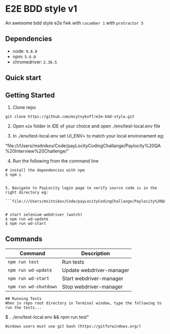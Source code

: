 
# E2E BDD style v1

An awesome bdd style e2e fwk with `cucumber 1` with `protractor 5` 

## Dependencies

* node: `9.8.0`
* npm:  `5.6.0`
* chromedriver:  `2.36.5`
## Quick start



## Getting Started
1. Clone repo
```
git clone https://github.com/mcytnykoff/e2e-bdd-style.git
```
2. Open `e2e` folder in IDE of your choice and open ./env/test-local.env file

3. In ./env/test-local.env set UI_ENV= to match your local environament eg:

"file:///Users/msitnikov/Code/payLocityCodingChallange/Paylocity%20QA%20Interview%20Challenge/"

4. Run the following from the command line 
```
# install the dependencies with npm
$ npm i


5. Navigate to PayLocity login page to verify source code is in the right directory eg:

```file:///Users/msitnikov/Code/payLocityCodingChallange/Paylocity%20QA%20Interview%20Challenge/login.html"


# start selenium webdriver (watch)
$ npm run wd-update
$ npm run wd-start
```


## Commands
| Command               | Description                       | 
|---                    |---                                |
|`npm run test`         | Run tests                         |
|`npm run wd-update`    | Update webdriver-manager          |
|`npm run wd-start`     | Start webdriver-manager           |
|`npm run wd-shutdown`  | Stop webdriver-manager            |


```
## Running Tests
When in repo root directory in Terminal window, type the following to run the tests...
```
$ . ./env/test-local.env && npm run test"
```
Windows users must use git bash (https://gitforwindows.org/)



